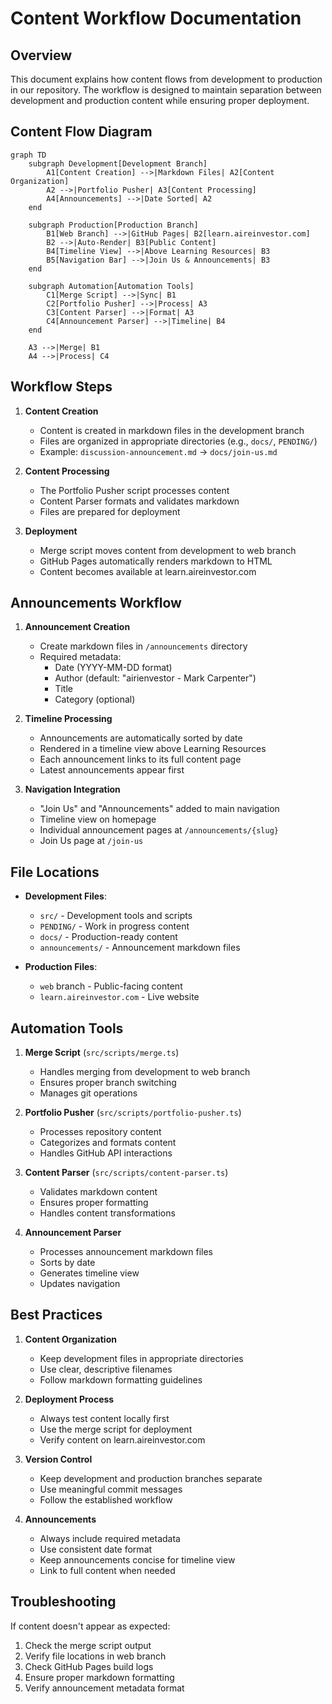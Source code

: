 # Content Workflow Documentation

## Overview

This document explains how content flows from development to production in our repository. The workflow is designed to maintain separation between development and production content while ensuring proper deployment.

## Content Flow Diagram

```mermaid
graph TD
    subgraph Development[Development Branch]
        A1[Content Creation] -->|Markdown Files| A2[Content Organization]
        A2 -->|Portfolio Pusher| A3[Content Processing]
        A4[Announcements] -->|Date Sorted| A2
    end

    subgraph Production[Production Branch]
        B1[Web Branch] -->|GitHub Pages| B2[learn.aireinvestor.com]
        B2 -->|Auto-Render| B3[Public Content]
        B4[Timeline View] -->|Above Learning Resources| B3
        B5[Navigation Bar] -->|Join Us & Announcements| B3
    end

    subgraph Automation[Automation Tools]
        C1[Merge Script] -->|Sync| B1
        C2[Portfolio Pusher] -->|Process| A3
        C3[Content Parser] -->|Format| A3
        C4[Announcement Parser] -->|Timeline| B4
    end

    A3 -->|Merge| B1
    A4 -->|Process| C4
```

## Workflow Steps

1. **Content Creation**
   - Content is created in markdown files in the development branch
   - Files are organized in appropriate directories (e.g., `docs/`, `PENDING/`)
   - Example: `discussion-announcement.md` → `docs/join-us.md`

2. **Content Processing**
   - The Portfolio Pusher script processes content
   - Content Parser formats and validates markdown
   - Files are prepared for deployment

3. **Deployment**
   - Merge script moves content from development to web branch
   - GitHub Pages automatically renders markdown to HTML
   - Content becomes available at learn.aireinvestor.com

## Announcements Workflow

1. **Announcement Creation**
   - Create markdown files in `/announcements` directory
   - Required metadata:
     - Date (YYYY-MM-DD format)
     - Author (default: "airienvestor - Mark Carpenter")
     - Title
     - Category (optional)

2. **Timeline Processing**
   - Announcements are automatically sorted by date
   - Rendered in a timeline view above Learning Resources
   - Each announcement links to its full content page
   - Latest announcements appear first

3. **Navigation Integration**
   - "Join Us" and "Announcements" added to main navigation
   - Timeline view on homepage
   - Individual announcement pages at `/announcements/{slug}`
   - Join Us page at `/join-us`

## File Locations

- **Development Files**: 
  - `src/` - Development tools and scripts
  - `PENDING/` - Work in progress content
  - `docs/` - Production-ready content
  - `announcements/` - Announcement markdown files

- **Production Files**:
  - `web` branch - Public-facing content
  - `learn.aireinvestor.com` - Live website

## Automation Tools

1. **Merge Script** (`src/scripts/merge.ts`)
   - Handles merging from development to web branch
   - Ensures proper branch switching
   - Manages git operations

2. **Portfolio Pusher** (`src/scripts/portfolio-pusher.ts`)
   - Processes repository content
   - Categorizes and formats content
   - Handles GitHub API interactions

3. **Content Parser** (`src/scripts/content-parser.ts`)
   - Validates markdown content
   - Ensures proper formatting
   - Handles content transformations

4. **Announcement Parser**
   - Processes announcement markdown files
   - Sorts by date
   - Generates timeline view
   - Updates navigation

## Best Practices

1. **Content Organization**
   - Keep development files in appropriate directories
   - Use clear, descriptive filenames
   - Follow markdown formatting guidelines

2. **Deployment Process**
   - Always test content locally first
   - Use the merge script for deployment
   - Verify content on learn.aireinvestor.com

3. **Version Control**
   - Keep development and production branches separate
   - Use meaningful commit messages
   - Follow the established workflow

4. **Announcements**
   - Always include required metadata
   - Use consistent date format
   - Keep announcements concise for timeline view
   - Link to full content when needed

## Troubleshooting

If content doesn't appear as expected:
1. Check the merge script output
2. Verify file locations in web branch
3. Check GitHub Pages build logs
4. Ensure proper markdown formatting
5. Verify announcement metadata format 